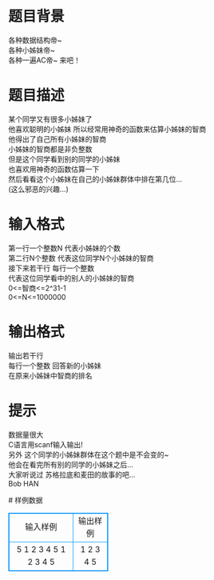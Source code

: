 # 

 
 # 题目背景 
<p>各种数据结构帝~<br />
各种小姊妹帝~<br />
各种一遍AC帝~&nbsp;来吧！</p> 

 
 # 题目描述 
<p>某个同学又有很多小姊妹了<br />
他喜欢聪明的小姊妹&nbsp;所以经常用神奇的函数来估算小姊妹的智商<br />
他得出了自己所有小姊妹的智商<br />
小姊妹的智商都是非负整数<br />
但是这个同学看到别的同学的小姊妹<br />
也喜欢用神奇的函数估算一下<br />
然后看看这个小姊妹在自己的小姊妹群体中排在第几位...<br />
(这么邪恶的兴趣...)</p> 

 
 # 输入格式 
<p>第一行一个整数N&nbsp;代表小姊妹的个数<br />
第二行N个整数&nbsp;代表这位同学N个小姊妹的智商<br />
接下来若干行&nbsp;每行一个整数<br />
代表这位同学看中的别人的小姊妹的智商<br />
0&lt;=智商&lt;=2^31-1<br />
0&lt;=N&lt;=1000000</p> 

 
 # 输出格式 
<p>输出若干行<br />
每行一个整数&nbsp;回答新的小姊妹<br />
在原来小姊妹中智商的排名</p> 

 
 # 提示 
<p>数据量很大<br />
C语言用scanf输入输出!<br />
另外&nbsp;这个同学的小姊妹群体在这个题中是不会变的~<br />
他会在看完所有别的同学的小姊妹之后...<br />
大家听说过&nbsp;苏格拉底和麦田的故事的吧...<br />
Bob&nbsp;HAN</p> 
# 样例数据
<style>
        table,table tr th, table tr td { border:1px solid #0094ff; }
        table { width: 200px; min-height: 25px; line-height: 25px; text-align: center; border-collapse: collapse;}   
    </style>
<table>
	<tr>
		<td>输入样例</td>
		<td>输出样例</td>
	</tr>
<tr><td>5
1 2 3 4 5
1
2
3
4
5
</td><td>1
2
3
4
5
</td></tr></table>
